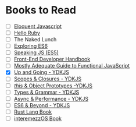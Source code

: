 # Books to Read

- [ ] [Eloquent Javascript](http://eloquentjavascript.net/)
- [ ] [Hello Ruby](http://helloruby.com)
- [ ] The Naked Lunch
- [ ] [Exploring ES6](http://exploringjs.com/es6)
- [ ] [Speaking JS (ES5)](http://speakingjs.com/)
- [ ] [Front-End Developer Handbook](http://www.frontendhandbook.com/index.html)
- [ ] [Mostly Adequate Guide to Functional JavaScript](https://github.com/MostlyAdequate/mostly-adequate-guide)
- [x] [Up and Going - YDKJS](https://github.com/getify/You-Dont-Know-JS/blob/master/up%20&%20going/README.md#you-dont-know-js-up--going)
- [ ] [Scopes & Closures - YDKJS](https://github.com/getify/You-Dont-Know-JS/blob/master/scope%20&%20closures/README.md#you-dont-know-js-scope--closures)
- [ ] [_this_ & Object Prototypes -YDKJS](https://github.com/getify/You-Dont-Know-JS/blob/master/this%20&%20object%20prototypes/README.md#you-dont-know-js-this--object-prototypes)
- [ ] [Types & Grammar - YDKJS](https://github.com/getify/You-Dont-Know-JS/blob/master/types%20&%20grammar/README.md#you-dont-know-js-types--grammar)
- [ ] [Async & Performance - YDKJS](https://github.com/getify/You-Dont-Know-JS/blob/master/async%20&%20performance/README.md#you-dont-know-js-async--performance)
- [ ] [ES6 & Beyond - YDKJS](https://github.com/getify/You-Dont-Know-JS/blob/master/es6%20&%20beyond/README.md#you-dont-know-js-es6--beyond)
- [ ] [Rust Lang Book](https://doc.rust-lang.org/stable/book/)
- [ ] [interemezzOS Book](intermezzos.github.io/book)

